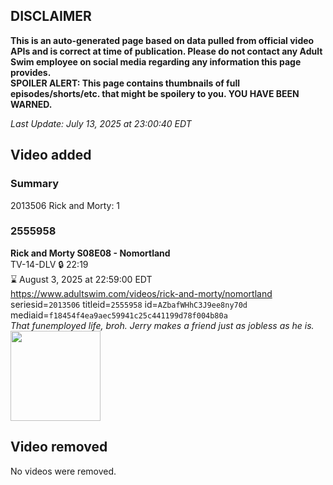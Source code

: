 ## DISCLAIMER
**This is an auto-generated page based on data pulled from official video APIs and is correct at time of publication. Please do not contact any Adult Swim employee on social media regarding any information this page provides.**  
**SPOILER ALERT: This page contains thumbnails of full episodes/shorts/etc. that might be spoilery to you. YOU HAVE BEEN WARNED.**  

_Last Update: July 13, 2025 at 23:00:40 EDT_
## Video added
### Summary
2013506 Rick and Morty: 1  
### 2555958
**Rick and Morty S08E08 - Nomortland**  
TV-14-DLV 🔒 22:19  
⌛ August 3, 2025 at 22:59:00 EDT  
https://www.adultswim.com/videos/rick-and-morty/nomortland  
seriesid=`2013506` titleid=`2555958` id=`AZbafWHhC3J9ee8ny70d` mediaid=`f18454f4ea9aec59941c25c441199d78f004b80a`  
_That funemployed life, broh. Jerry makes a friend just as jobless as he is._  
<a href="https://media.cdn.adultswim.com/uploads/20250516/thumbnails/2_25516154267-RAM-S08E08-1920x1080.png"><img src="https://media.cdn.adultswim.com/uploads/20250516/thumbnails/2_25516154267-RAM-S08E08-1920x1080.png" height="144px" /></a>
## Video removed
No videos were removed.  
